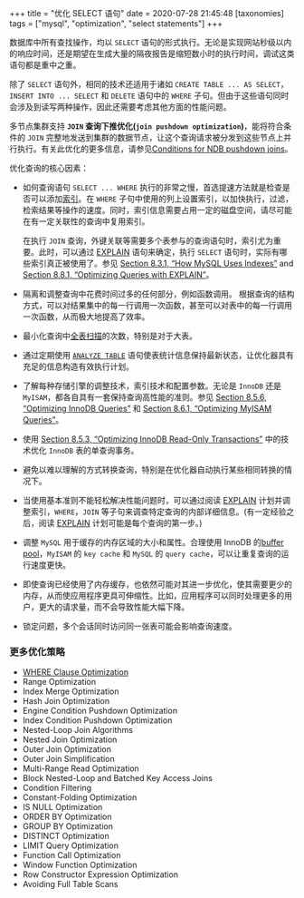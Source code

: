 +++
title = "优化 SELECT 语句"
date = 2020-07-28 21:45:48
[taxonomies]
tags = ["mysql", "optimization", "select statements"]
+++

数据库中所有查找操作，均以 `SELECT` 语句的形式执行。无论是实现网站秒级以内的响应时间，还是期望在生成大量的隔夜报告是缩短数小时的执行时间，调试这类语句都是重中之重。

除了 `SELECT` 语句外，相同的技术还适用于诸如 `CREATE TABLE ... AS SELECT`，`INSERT INTO ... SELECT` 和 `DELETE` 语句中的 `WHERE` 子句。但由于这些语句同时会涉及到读写两种操作，因此还需要考虑其他方面的性能问题。

多节点集群支持 **`JOIN` 查询下推优化(`join pushdown optimization`)**，能将符合条件的 `JOIN` 完整地发送到集群的数据节点，让这个查询请求被分发到这些节点上并行执行。有关此优化的更多信息，请参见[Conditions for NDB pushdown joins](https://dev.mysql.com/doc/refman/8.0/en/mysql-cluster-options-variables.html#ndb_join_pushdown-conditions)。

优化查询的核心因素：

* 如何查询语句 `SELECT ... WHERE` 执行的非常之慢，首选提速方法就是检查是否可以添加[索引](https://dev.mysql.com/doc/refman/8.0/en/glossary.html#glos_index)。在 `WHERE` 子句中使用的列上设置索引，以加快执行，过滤，检索结果等操作的速度。同时，索引信息需要占用一定的磁盘空间，请尽可能在有一定关联性的查询中复用索引。

    在执行 `JOIN` 查询，外键关联等需要多个表参与的查询语句时，索引尤为重要。此时，可以通过 [EXPLAIN](https://dev.mysql.com/doc/refman/8.0/en/explain.html) 语句来确定，执行 `SELECT` 语句时，实际有哪些索引真正被使用了。参见 [Section 8.3.1, “How MySQL Uses Indexes”](https://dev.mysql.com/doc/refman/8.0/en/mysql-indexes.html) and [Section 8.8.1, “Optimizing Queries with EXPLAIN”](https://dev.mysql.com/doc/refman/8.0/en/using-explain.html)。

* 隔离和调整查询中花费时间过多的任何部分，例如函数调用。 根据查询的结构方式，可以对结果集中的每一行调用一次函数，甚至可以对表中的每一行调用一次函数，从而极大地提高了效率。

* 最小化查询中[全表扫描](https://dev.mysql.com/doc/refman/8.0/en/glossary.html#glos_full_table_scan)的次数，特别是对于大表。

* 通过定期使用 [`ANALYZE TABLE`](https://dev.mysql.com/doc/refman/8.0/en/analyze-table.html) 语句使表统计信息保持最新状态，让优化器具有充足的信息构造有效执行计划。

* 了解每种存储引擎的调整技术，索引技术和配置参数。无论是 `InnoDB` 还是 `MyISAM`，都各自具有一套保持查询高性能的准则。参见 [Section 8.5.6, “Optimizing InnoDB Queries”](https://dev.mysql.com/doc/refman/8.0/en/optimizing-innodb-queries.html) 和 [Section 8.6.1, “Optimizing MyISAM Queries”](https://dev.mysql.com/doc/refman/8.0/en/optimizing-queries-myisam.html)。

* 使用 [Section 8.5.3, “Optimizing InnoDB Read-Only Transactions”](https://dev.mysql.com/doc/refman/8.0/en/innodb-performance-ro-txn.html) 中的技术优化 `InnoDB` 表的单查询事务。

* 避免以难以理解的方式转换查询，特别是在优化器自动执行某些相同转换的情况下。

* 当使用基本准则不能轻松解决性能问题时，可以通过阅读 [EXPLAIN](https://dev.mysql.com/doc/refman/8.0/en/explain.html) 计划并调整索引，`WHERE`，`JOIN` 等子句来调查特定查询的内部详细信息。(有一定经验之后，阅读 [EXPLAIN](https://dev.mysql.com/doc/refman/8.0/en/explain.html) 计划可能是每个查询的第一步。)

* 调整 `MySQL` 用于缓存的内存区域的大小和属性。合理使用 InnoDB 的[buffer pool](https://dev.mysql.com/doc/refman/8.0/en/glossary.html#glos_buffer_pool)，`MyISAM` 的 `key cache` 和 `MySQL` 的 `query cache`，可以让重复查询的运行速度更快。

* 即使查询已经使用了内存缓存，也依然可能对其进一步优化，使其需要更少的内存，从而使应用程序更具可伸缩性。比如，应用程序可以同时处理更多的用户，更大的请求量，而不会导致性能大幅下降。

* 锁定问题，多个会话同时访问同一张表可能会影响查询速度。

### 更多优化策略

* [WHERE Clause Optimization](https://blog.divinerapier.cn/2020/08/01/where-clause-optimization/)
* Range Optimization
* Index Merge Optimization
* Hash Join Optimization
* Engine Condition Pushdown Optimization
* Index Condition Pushdown Optimization
* Nested-Loop Join Algorithms
* Nested Join Optimization
* Outer Join Optimization
* Outer Join Simplification
* Multi-Range Read Optimization
* Block Nested-Loop and Batched Key Access Joins
* Condition Filtering
* Constant-Folding Optimization
* IS NULL Optimization
* ORDER BY Optimization
* GROUP BY Optimization
* DISTINCT Optimization
* LIMIT Query Optimization
* Function Call Optimization
* Window Function Optimization
* Row Constructor Expression Optimization
* Avoiding Full Table Scans
